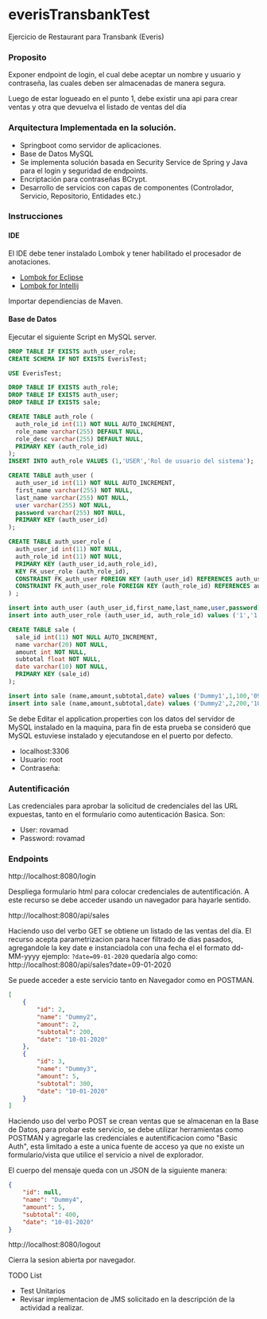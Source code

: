 # everisTransbankTest
Ejercicio de Restaurant para Transbank (Everis)

### Proposito
Exponer endpoint de login, el cual debe aceptar un nombre y usuario y contraseña, las cuales deben ser almacenadas de manera segura. 

Luego de estar logueado en el punto 1, debe existir una api para crear ventas y otra que devuelva el listado de ventas del día

### Arquitectura Implementada en la solución.

- Springboot como servidor de aplicaciones.
- Base de Datos MySQL
- Se implementa solución basada en Security Service de Spring y Java para el login y seguridad de endpoints.
- Encriptación para contraseñas BCrypt.
- Desarrollo de servicios con capas de componentes (Controlador, Servicio, Repositorio, Entidades etc.)

### Instrucciones

#### IDE

El IDE debe tener instalado Lombok y tener habilitado el procesador de anotaciones.

* [Lombok for Eclipse](https://howtodoinjava.com/automation/lombok-eclipse-installation-examples/)
* [Lombok for Intellij](https://www.baeldung.com/lombok-ide)

Importar dependiencias de Maven.

#### Base de Datos

Ejecutar el siguiente Script en MySQL server.

```sql
DROP TABLE IF EXISTS auth_user_role;
CREATE SCHEMA IF NOT EXISTS EverisTest;

USE EverisTest;

DROP TABLE IF EXISTS auth_role;
DROP TABLE IF EXISTS auth_user;
DROP TABLE IF EXISTS sale;

CREATE TABLE auth_role (
  auth_role_id int(11) NOT NULL AUTO_INCREMENT,
  role_name varchar(255) DEFAULT NULL,
  role_desc varchar(255) DEFAULT NULL,
  PRIMARY KEY (auth_role_id)
);
INSERT INTO auth_role VALUES (1,'USER','Rol de usuario del sistema');

CREATE TABLE auth_user (
  auth_user_id int(11) NOT NULL AUTO_INCREMENT,
  first_name varchar(255) NOT NULL,
  last_name varchar(255) NOT NULL,
  user varchar(255) NOT NULL,
  password varchar(255) NOT NULL,
  PRIMARY KEY (auth_user_id)
);

CREATE TABLE auth_user_role (
  auth_user_id int(11) NOT NULL,
  auth_role_id int(11) NOT NULL,
  PRIMARY KEY (auth_user_id,auth_role_id),
  KEY FK_user_role (auth_role_id),
  CONSTRAINT FK_auth_user FOREIGN KEY (auth_user_id) REFERENCES auth_user (auth_user_id),
  CONSTRAINT FK_auth_user_role FOREIGN KEY (auth_role_id) REFERENCES auth_role (auth_role_id)
) ;

insert into auth_user (auth_user_id,first_name,last_name,user,password) values (1,'Marcos','Rojas','rovamad','$2a$10$2GlFCCDP7CxXhsZGRjBlueonORlHKaRV7GXeksWxIG7e.NhY.HNkq');
insert into auth_user_role (auth_user_id, auth_role_id) values ('1','1');

CREATE TABLE sale (
  sale_id int(11) NOT NULL AUTO_INCREMENT,
  name varchar(20) NOT NULL,
  amount int NOT NULL,
  subtotal float NOT NULL,
  date varchar(10) NOT NULL,
  PRIMARY KEY (sale_id)
);

insert into sale (name,amount,subtotal,date) values ('Dummy1',1,100,'09-01-2020');
insert into sale (name,amount,subtotal,date) values ('Dummy2',2,200,'10-01-2020');
```

Se debe Editar el application.properties con los datos del servidor de MySQL instalado en la maquina, para fin de esta prueba se consideró que MySQL estuviese instalado y ejecutandose en el puerto por defecto. 
* localhost:3306
* Usuario: root
* Contraseña: 

### Autentificación

Las credenciales para aprobar la solicitud de credenciales del las URL expuestas, tanto en el formulario como autenticación Basica. Son:

- User:     rovamad
- Password: rovamad

### Endpoints

http://localhost:8080/login

Despliega formulario html para colocar credenciales de autentificación. A este recurso se debe acceder usando un navegador para hayarle sentido.

http://localhost:8080/api/sales

Haciendo uso del verbo GET se obtiene un listado de las ventas del día. El recurso acepta parametrizacion para hacer filtrado de dias pasados, agregandole la key date e instanciadola con una fecha el el formato dd-MM-yyyy ejemplo: `?date=09-01-2020` quedaría algo como: http://localhost:8080/api/sales?date=09-01-2020

Se puede acceder a este servicio tanto en Navegador como en POSTMAN. 

```json
[
    {
        "id": 2,
        "name": "Dummy2",
        "amount": 2,
        "subtotal": 200,
        "date": "10-01-2020"
    },
    {
        "id": 3,
        "name": "Dummy3",
        "amount": 5,
        "subtotal": 300,
        "date": "10-01-2020"
    }
]
```

Haciendo uso del verbo POST se crean ventas que se almacenan en la Base de Datos, para probar este servicio, se debe utilizar herramientas como POSTMAN y agregarle las credenciales e autentificacion como "Basic Auth", esta limitado a este a unica fuente de acceso ya que no existe un formulario/vista que utilice el servicio a nivel de explorador. 

El cuerpo del mensaje queda con un JSON de la siguiente manera:

```json
{
    "id": null,
    "name": "Dummy4",
    "amount": 5,
    "subtotal": 400,
    "date": "10-01-2020"
}
```

http://localhost:8080/logout

Cierra la sesion abierta por navegador.

TODO List

* Test Unitarios
* Revisar implementacion de JMS solicitado en la descripción de la actividad a realizar.